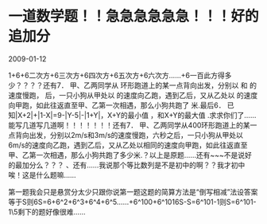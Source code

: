 # 一道数学题！！急急急急急急！！！好的追加分
2009-01-12


1+6+6二次方+6三次方+6四次方+6五次方+6六次方……+6一百此方得多少？？？？还有7． 甲、乙两同学从 环形跑道上的某一点背向出发，分别以 和 的速度慢跑， 后，一只小狗从甲处以 的速度向乙跑，遇到乙后，又从乙处以 的速度向甲跑，如此往返直至甲、乙第一次相遇，那么小狗共跑了       米.最后6． 已知|X+2|+|1-X|=9-|Y-5|-|1+Y|，X+Y的最小值       ，和X+Y的最大值       .求求你们了……能写几道写几道啊！！！！！！！还有7． 甲、乙两同学从400环形跑道上的某一点背向出发，分别以2m/s和3m/s的速度慢跑，六秒之后，一只小狗从甲处以6m/s的速度向乙跑，遇到乙后，又从乙处以相同的速度向甲跑，如此往返直至甲、乙第一次相遇，那么小狗共跑了多少米.？以上是原题……还有~~~不是说好的最加分么？？？ 、还有……我说那个等比数列是不是初中的啊？？我才初中唉！这是什么题嘛……


第一题我会只是悬赏分太少只跟你说第一题这题的简算方法是“倒写相减”法设答案等于S则6S=6+6^2+6^3+6^4+6^5……+6^100+6^1016S-S=6^101-1则S=6^101-1\5剩下的题好像很难……
